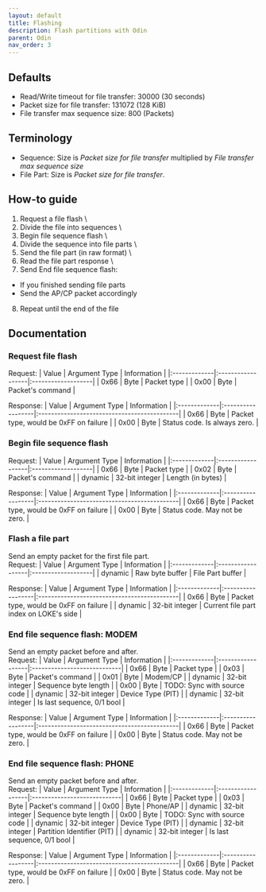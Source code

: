 ```yaml
---
layout: default
title: Flashing
description: Flash partitions with Odin
parent: Odin
nav_order: 3
---
```


## Defaults
* Read/Write timeout for file transfer: 30000 (30 seconds)
* Packet size for file transfer: 131072 (128 KiB)
* File transfer max sequence size: 800 (Packets)

## Terminology
* Sequence: Size is *Packet size for file transfer* multiplied by *File transfer max sequence size*
* File Part: Size is *Packet size for file transfer*.

## How-to guide
1) Request a file flash \
2) Divide the file into sequences \
3) Begin file sequence flash \
4) Divide the sequence into file parts \
5) Send the file part (in raw format) \
6) Read the file part response \
7) Send End file sequence flash:
* If you finished sending file parts
* Send the AP/CP packet accordingly

8) Repeat until the end of the file

## Documentation
### Request file flash
Request:
| Value        | Argument Type     | Information        |
|:-------------|:------------------|:-------------------|
| 0x66         | Byte              | Packet type        |
| 0x00         | Byte              | Packet's command   |

Response:
| Value        | Argument Type     | Information                                 |
|:-------------|:------------------|:--------------------------------------------|
| 0x66         | Byte              | Packet type, would be 0xFF on failure       |
| 0x00         | Byte              | Status code. Is always zero.                |
### Begin file sequence flash
Request:
| Value        | Argument Type     | Information        |
|:-------------|:------------------|:-------------------|
| 0x66         | Byte              | Packet type        |
| 0x02         | Byte              | Packet's command   |
| dynamic      | 32-bit integer    | Length (in bytes)  |

Response:
| Value        | Argument Type     | Information                                 |
|:-------------|:------------------|:--------------------------------------------|
| 0x66         | Byte              | Packet type, would be 0xFF on failure       |
| 0x00         | Byte              | Status code. May not be zero.               |
### Flash a file part
Send an empty packet for the first file part. \
Request:
| Value        | Argument Type     | Information        |
|:-------------|:------------------|:-------------------|
| dynamic      | Raw byte buffer   | File Part buffer   |

Response:
| Value        | Argument Type     | Information                                 |
|:-------------|:------------------|:--------------------------------------------|
| 0x66         | Byte              | Packet type, would be 0xFF on failure       |
| dynamic      | 32-bit integer    | Current file part index on LOKE's side      |
### End file sequence flash: MODEM
Send an empty packet before and after. \
Request:
| Value        | Argument Type     | Information                 |
|:-------------|:------------------|:----------------------------|
| 0x66         | Byte              | Packet type                 |
| 0x03         | Byte              | Packet's command            |
| 0x01         | Byte              | Modem/CP                    |
| dynamic      | 32-bit integer    | Sequence byte length        |
| 0x00         | Byte              | TODO: Sync with source code |
| dynamic      | 32-bit integer    | Device Type (PIT)           |
| dynamic      | 32-bit integer    | Is last sequence, 0/1 bool  |

Response:
| Value        | Argument Type     | Information                                 |
|:-------------|:------------------|:--------------------------------------------|
| 0x66         | Byte              | Packet type, would be 0xFF on failure       |
| 0x00         | Byte              | Status code. May not be zero.               |
### End file sequence flash: PHONE
Send an empty packet before and after. \
Request:
| Value        | Argument Type     | Information                 |
|:-------------|:------------------|:----------------------------|
| 0x66         | Byte              | Packet type                 |
| 0x03         | Byte              | Packet's command            |
| 0x00         | Byte              | Phone/AP                    |
| dynamic      | 32-bit integer    | Sequence byte length        |
| 0x00         | Byte              | TODO: Sync with source code |
| dynamic      | 32-bit integer    | Device Type (PIT)           |
| dynamic      | 32-bit integer    | Partition Identifier (PIT)  |
| dynamic      | 32-bit integer    | Is last sequence, 0/1 bool  |

Response:
| Value        | Argument Type     | Information                                 |
|:-------------|:------------------|:--------------------------------------------|
| 0x66         | Byte              | Packet type, would be 0xFF on failure       |
| 0x00         | Byte              | Status code. May not be zero.               |

